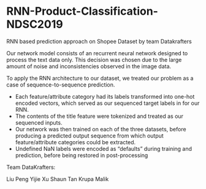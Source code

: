 # RNN-Product-Classification-NDSC2019
RNN based prediction approach on Shopee Dataset by team Datakrafters


Our network model consists of an recurrent neural network designed to process the text data only. This decision was chosen due to the large amount of noise and inconsistencies observed in the image data.

To apply the RNN architecture to our dataset, we treated our problem as a case of sequence-to-sequence prediction. 
* Each feature/attribute category had its labels transformed into one-hot encoded vectors, which served as our sequenced target labels in for our RNN. 
* The contents of the title feature were tokenized and treated as our sequenced inputs. 
* Our network was then trained on each of the three datasets, before producing a predicted output sequence from which output feature/attribute categories could be extracted. 
* Undefined NaN labels were encoded as “defaults” during training and prediction, before being restored in post-processing

Team DataKrafters:

Liu Peng
Yijie Xu
Shaun Tan
Krupa Malik
